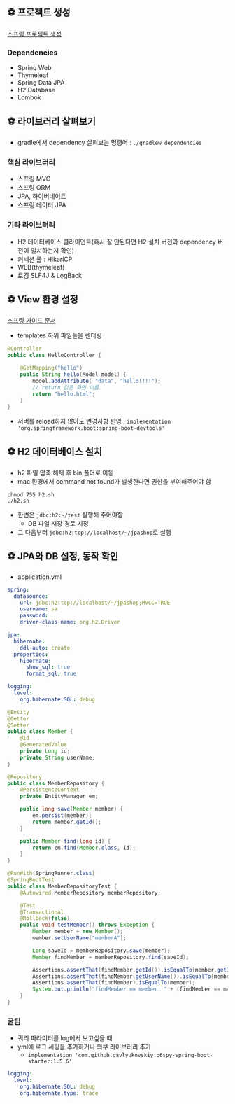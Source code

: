 ## ⚽️ 프로젝트 생성

[스프링 프로젝트 생성](https://start.spring.io)

### Dependencies

- Spring Web
- Thymeleaf
- Spring Data JPA
- H2 Database
- Lombok

## ⚽️ 라이브러리 살펴보기

- gradle에서 dependency 살펴보는 명령어 : `./gradlew dependencies`

### 핵심 라이브러리

- 스프링 MVC
- 스프링 ORM
- JPA, 하이버네이트
- 스프링 데이터 JPA

### 기타 라이브러리

- H2 데이터베이스 클라이언트(혹시 잘 안된다면 H2 설치 버전과 dependency 버전이 일치하는지 확인)
- 커넥션 풀 : HikariCP
- WEB(thymeleaf)
- 로깅 SLF4J & LogBack

## ⚽️ View 환경 설정

[스프링 가이드 문서](https://spring.io/guides)

- templates 하위 파일들을 렌더링

```java
@Controller
public class HelloController {

    @GetMapping("hello")
    public String hello(Model model) {
        model.addAttribute( "data", "hello!!!!");
        // return 값은 화면 이름
        return "hello.html";
    }
}
```

- 서버를 reload하지 않아도 변경사항 반영 : `implementation 'org.springframework.boot:spring-boot-devtools'`

## ⚽️ H2 데이터베이스 설치

- h2 파일 압축 해제 후 bin 폴더로 이동
- mac 환경에서 command not found가 발생한다면 권한을 부여해주어야 함

```
chmod 755 h2.sh
./h2.sh
```

- 한번은 `jdbc:h2:~/test` 실행해 주어야함
  - DB 파일 저장 경로 지정
- 그 다음부터 `jdbc:h2:tcp://localhost/~/jpashop`로 실행

## ⚽️ JPA와 DB 설정, 동작 확인

- application.yml

```yml
spring:
  datasource:
    url: jdbc:h2:tcp://localhost/~/jpashop;MVCC=TRUE
    username: sa
    password:
    driver-class-name: org.h2.Driver

jpa:
  hibernate:
    ddl-auto: create
  properties:
    hibernate:
      show_sql: true
      format_sql: true

logging:
  level:
    org.hibernate.SQL: debug
```

```java
@Entity
@Getter
@Setter
public class Member {
    @Id
    @GeneratedValue
    private Long id;
    private String userName;
}
```

```java
@Repository
public class MemberRepository {
    @PersistenceContext
    private EntityManager em;

    public long save(Member member) {
        em.persist(member);
        return member.getId();
    }

    public Member find(long id) {
        return em.find(Member.class, id);
    }
}
```

```java
@RunWith(SpringRunner.class)
@SpringBootTest
public class MemberRepositoryTest {
    @Autowired MemberRepository memberRepository;

    @Test
    @Transactional
    @Rollback(false)
    public void testMember() throws Exception {
        Member member = new Member();
        member.setUserName("memberA");

        Long saveId = memberRepository.save(member);
        Member findMember = memberRepository.find(saveId);

        Assertions.assertThat(findMember.getId()).isEqualTo(member.getId());
        Assertions.assertThat(findMember.getUserName()).isEqualTo(member.getUserName());
        Assertions.assertThat(findMember).isEqualTo(member);
        System.out.println("findMember == member: " + (findMember == member));
    }
}
```

### 꿀팁

- 쿼리 파라미터를 log에서 보고싶을 때
- yml에 로그 세팅을 추가하거나 외부 라이브러리 추가
  - `implementation 'com.github.gavlyukovskiy:p6spy-spring-boot-starter:1.5.6'`

```yml
logging:
  level:
    org.hibernate.SQL: debug
    org.hibernate.type: trace
```
